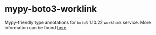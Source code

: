 # mypy-boto3-worklink

Mypy-friendly type annotations for `boto3` 1.10.22 `worklink` service.
More information can be found [here](https://github.com/vemel/mypy_boto3).